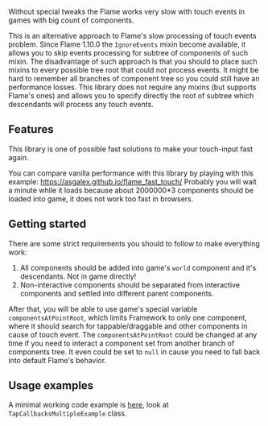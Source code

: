 Without special tweaks the Flame works very slow with touch events in games with big count
of components. 

This is an alternative approach to Flame's slow processing of touch events problem.
Since Flame 1.10.0 the `IgnoreEvents` mixin become available, it allows you to skip events
processing for subtree of components of such mixin. 
The disadvantage of such approach is that you should to place such mixins to every possible tree 
root that could not process events. It might be hard to remember all branches of component tree so 
you could still have an performance losses. 
This library does not require any mixins (but supports Flame's ones) and allows you to specify 
directly the root of subtree which descendants will process any touch events. 

## Features

This library is one of possible fast solutions to make your touch-input
fast again.

You can compare vanilla performance with this library by playing with
this example: https://asgalex.github.io/flame_fast_touch/
Probably you will wait a minute while it loads because about 2000000*3
components should be loaded into game, it does not work too fast in browsers.

## Getting started

There are some strict requirements you should to follow to make everything
work:

1. All components should be added into game's `world` component and it's
   descendants. Not in game directly!
2. Non-interactive components should be separated from interactive components
   and settled into different parent components.

After that, you will be able to use game's special variable
`componentsAtPointRoot`, which limits Framework to only one component, where
it should search for tappable/draggable and other components in cause of touch
event. The `componentsAtPointRoot` could be changed at any time if you need to
interact a component set from another branch of components tree. It even could
be set to `null` in cause you need to fall back into default Flame's behavior.

## Usage examples

A minimal working code example is [here](example/lib/main.dart), look at
`TapCallbacksMultipleExample` class. 
